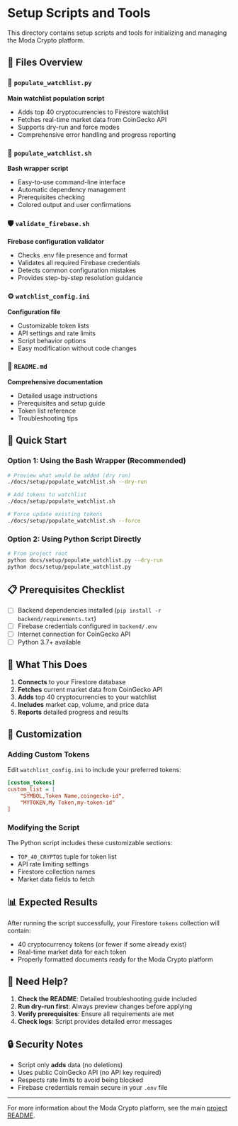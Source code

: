# Setup Scripts and Tools

This directory contains setup scripts and tools for initializing and managing the Moda Crypto platform.

## 📁 Files Overview

### 🐍 `populate_watchlist.py`
**Main watchlist population script**
- Adds top 40 cryptocurrencies to Firestore watchlist
- Fetches real-time market data from CoinGecko API
- Supports dry-run and force modes
- Comprehensive error handling and progress reporting

### 🔧 `populate_watchlist.sh` 
**Bash wrapper script**
- Easy-to-use command-line interface
- Automatic dependency management
- Prerequisites checking
- Colored output and user confirmations

### 🛡️ `validate_firebase.sh`
**Firebase configuration validator**
- Checks .env file presence and format
- Validates all required Firebase credentials
- Detects common configuration mistakes
- Provides step-by-step resolution guidance

### ⚙️ `watchlist_config.ini`
**Configuration file**
- Customizable token lists
- API settings and rate limits
- Script behavior options
- Easy modification without code changes

### 📖 `README.md`
**Comprehensive documentation**
- Detailed usage instructions
- Prerequisites and setup guide
- Token list reference
- Troubleshooting tips

## 🚀 Quick Start

### Option 1: Using the Bash Wrapper (Recommended)
```bash
# Preview what would be added (dry run)
./docs/setup/populate_watchlist.sh --dry-run

# Add tokens to watchlist
./docs/setup/populate_watchlist.sh

# Force update existing tokens
./docs/setup/populate_watchlist.sh --force
```

### Option 2: Using Python Script Directly
```bash
# From project root
python docs/setup/populate_watchlist.py --dry-run
python docs/setup/populate_watchlist.py
```

## 📋 Prerequisites Checklist

- [ ] Backend dependencies installed (`pip install -r backend/requirements.txt`)
- [ ] Firebase credentials configured in `backend/.env`
- [ ] Internet connection for CoinGecko API
- [ ] Python 3.7+ available

## 🎯 What This Does

1. **Connects** to your Firestore database
2. **Fetches** current market data from CoinGecko API
3. **Adds** top 40 cryptocurrencies to your watchlist
4. **Includes** market cap, volume, and price data
5. **Reports** detailed progress and results

## 🔧 Customization

### Adding Custom Tokens
Edit `watchlist_config.ini` to include your preferred tokens:

```ini
[custom_tokens]
custom_list = [
    "SYMBOL,Token Name,coingecko-id",
    "MYTOKEN,My Token,my-token-id"
]
```

### Modifying the Script
The Python script includes these customizable sections:
- `TOP_40_CRYPTOS` tuple for token list
- API rate limiting settings
- Firestore collection names
- Market data fields to fetch

## 📊 Expected Results

After running the script successfully, your Firestore `tokens` collection will contain:

- 40 cryptocurrency tokens (or fewer if some already exist)
- Real-time market data for each token
- Properly formatted documents ready for the Moda Crypto platform

## 🛟 Need Help?

1. **Check the README**: Detailed troubleshooting guide included
2. **Run dry-run first**: Always preview changes before applying
3. **Verify prerequisites**: Ensure all requirements are met
4. **Check logs**: Script provides detailed error messages

## 🔒 Security Notes

- Script only **adds** data (no deletions)
- Uses public CoinGecko API (no API key required)
- Respects rate limits to avoid being blocked
- Firebase credentials remain secure in your `.env` file

---

For more information about the Moda Crypto platform, see the main [project README](../../README.md).